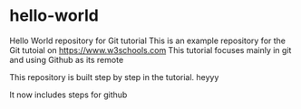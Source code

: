 # hello-world
Hello World repository for Git tutorial
This is an example repository for the Git tutoial on https://www.w3schools.com
This tutorial focuses mainly in git and using Github as its remote

This repository is built step by step in the tutorial. 
heyyy

It now includes steps for github
